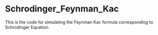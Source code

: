 # Schrodinger_Feynman_Kac
This is the code for simulating the Feynman Kac formula corresponding to Schrodinger Equation.

